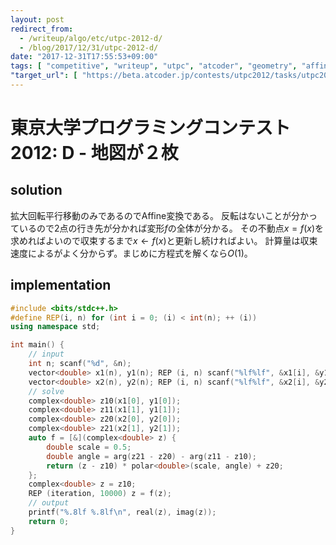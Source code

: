 ```yaml
---
layout: post
redirect_from:
  - /writeup/algo/etc/utpc-2012-d/
  - /blog/2017/12/31/utpc-2012-d/
date: "2017-12-31T17:55:53+09:00"
tags: [ "competitive", "writeup", "utpc", "atcoder", "geometry", "affine-transformation", "fixed-point" ]
"target_url": [ "https://beta.atcoder.jp/contests/utpc2012/tasks/utpc2012_04" ]
---
```


# 東京大学プログラミングコンテスト2012: D - 地図が２枚

## solution

拡大回転平行移動のみであるのでAffine変換である。
反転はないことが分かっているので$2$点の行き先が分かれば変形$f$の全体が分かる。
その不動点$x = f(x)$を求めればよいので収束するまで$x \gets f(x)$と更新し続ければよい。
計算量は収束速度によるがよく分からず。まじめに方程式を解くなら$O(1)$。


## implementation

``` c++
#include <bits/stdc++.h>
#define REP(i, n) for (int i = 0; (i) < int(n); ++ (i))
using namespace std;

int main() {
    // input
    int n; scanf("%d", &n);
    vector<double> x1(n), y1(n); REP (i, n) scanf("%lf%lf", &x1[i], &y1[i]);
    vector<double> x2(n), y2(n); REP (i, n) scanf("%lf%lf", &x2[i], &y2[i]);
    // solve
    complex<double> z10(x1[0], y1[0]);
    complex<double> z11(x1[1], y1[1]);
    complex<double> z20(x2[0], y2[0]);
    complex<double> z21(x2[1], y2[1]);
    auto f = [&](complex<double> z) {
        double scale = 0.5;
        double angle = arg(z21 - z20) - arg(z11 - z10);
        return (z - z10) * polar<double>(scale, angle) + z20;
    };
    complex<double> z = z10;
    REP (iteration, 10000) z = f(z);
    // output
    printf("%.8lf %.8lf\n", real(z), imag(z));
    return 0;
}
```
